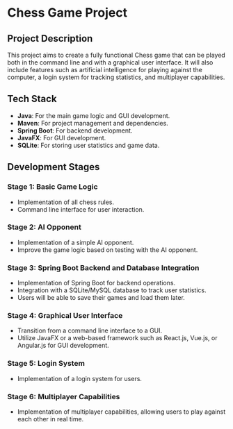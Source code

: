 # Chess Game Project

## Project Description

This project aims to create a fully functional Chess game that can be played both in the command line and with a graphical user interface. It will also include features such as artificial intelligence for playing against the computer, a login system for tracking statistics, and multiplayer capabilities.

## Tech Stack
- **Java**: For the main game logic and GUI development.
- **Maven**: For project management and dependencies.
- **Spring Boot**: For backend development.
- **JavaFX**: For GUI development.
- **SQLite**: For storing user statistics and game data.

## Development Stages

### Stage 1: Basic Game Logic
- Implementation of all chess rules.
- Command line interface for user interaction.

### Stage 2: AI Opponent
- Implementation of a simple AI opponent.
- Improve the game logic based on testing with the AI opponent.

### Stage 3: Spring Boot Backend and Database Integration
- Implementation of Spring Boot for backend operations.
- Integration with a SQLite/MySQL database to track user statistics.
- Users will be able to save their games and load them later.

### Stage 4: Graphical User Interface
- Transition from a command line interface to a GUI.
- Utilize JavaFX or a web-based framework such as React.js, Vue.js, or Angular.js for GUI development.

### Stage 5: Login System 
- Implementation of a login system for users.

### Stage 6: Multiplayer Capabilities
- Implementation of multiplayer capabilities, allowing users to play against each other in real time.
